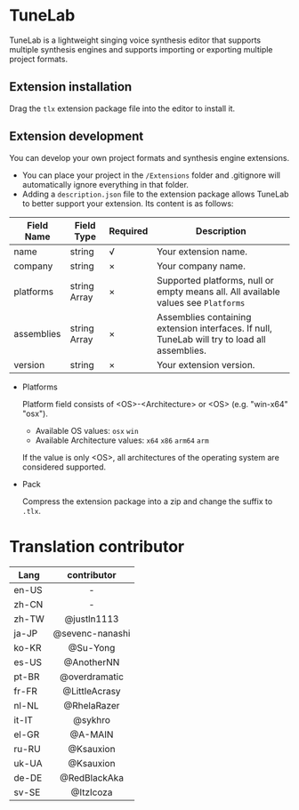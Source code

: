 # TuneLab
TuneLab is a lightweight singing voice synthesis editor that supports multiple synthesis engines and supports importing or exporting multiple project formats.
## Extension installation
Drag the `tlx` extension package file into the editor to install it.
## Extension development
You can develop your own project formats and synthesis engine extensions.
- You can place your project in the `/Extensions` folder and .gitignore will automatically ignore everything in that folder.
- Adding a `description.json` file to the extension package allows TuneLab to better support your extension. Its content is as follows:

|Field Name|Field Type|Required|Description|
|-|-|-|-|
|name|string|√|Your extension name.
|company|string|×|Your company name.
|platforms|string Array|×|Supported platforms, null or empty means all. All available values see `Platforms`
|assemblies|string Array|×|Assemblies containing extension interfaces. If null, TuneLab will try to load all assemblies.
|version|string|×|Your extension version.

- Platforms

    Platform field consists of \<OS>-\<Architecture> or \<OS> (e.g. "win-x64" "osx").
    - Available OS values: `osx` `win`
    - Available Architecture values: `x64` `x86` `arm64` `arm`

    If the value is only \<OS>, all architectures of the operating system are considered supported.

- Pack

    Compress the extension package into a zip and change the suffix to `.tlx`.

# Translation contributor
| Lang | contributor |
|------|:-----------:|
|en-US|-|
|zh-CN|-|
|zh-TW|@justln1113|
|ja-JP|@sevenc-nanashi|
|ko-KR|@Su-Yong|
|es-US|@AnotherNN|
|pt-BR|@overdramatic|
|fr-FR|@LittleAcrasy|
|nl-NL|@RhelaRazer|
|it-IT|@sykhro|
|el-GR|@A-MAIN|
|ru-RU|@Ksauxion|
|uk-UA|@Ksauxion|
|de-DE|@RedBlackAka|
|sv-SE|@ItzIcoza|
